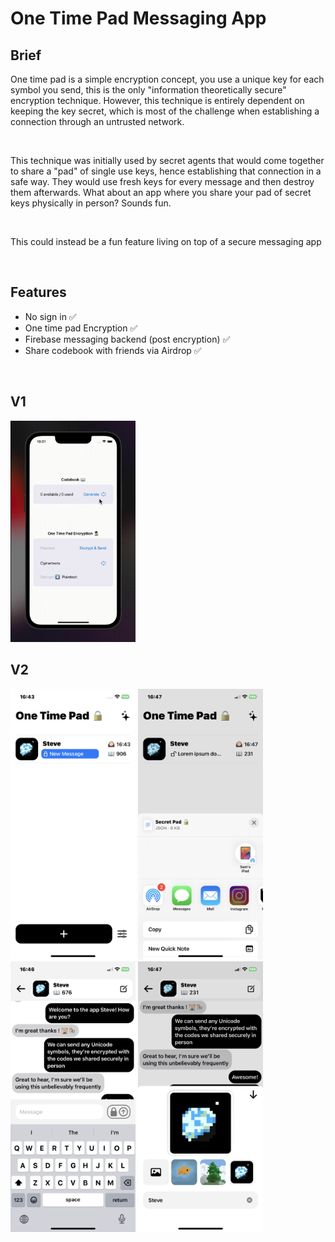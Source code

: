 
# One Time Pad Messaging App

## Brief

One time pad is a simple encryption concept, you use a unique key for each symbol you send, this is the only "information theoretically secure" encryption technique. However, this technique is entirely dependent on keeping the key secret, which is most of the challenge when establishing a connection through an untrusted network.

<br>

This technique was initially used by secret agents that would come together to share a "pad" of single use keys, hence establishing that connection in a safe way. They would use fresh keys for every message and then destroy them afterwards. What about an app where you share your pad of secret keys physically in person? Sounds fun.

<br>

This could instead be a fun feature living on top of a secure messaging app

<br>

## Features

- No sign in ✅
- One time pad Encryption ✅
- Firebase messaging backend (post encryption) ✅
- Share codebook with friends via Airdrop ✅

<br>

## V1
<img src="assets/vid2.gif" style="max-width: 200px;">


## V2


<img src="assets/IMG_4300.PNG" style="max-width: 200px;">
<img src="assets/IMG_4303.PNG" style="max-width: 200px;">
<img src="assets/IMG_4301.PNG" style="max-width: 200px;">
<img src="assets/IMG_4302.PNG" style="max-width: 200px;">

<!-- <img src="assets/IMG_4304.PNG" style="max-width: 200px;"> -->